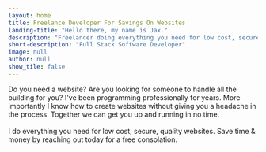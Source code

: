 ```yaml
---
layout: home
title: Freelance Developer For Savings On Websites
landing-title: "Hello there, my name is Jax."
description: "Freelancer doing everything you need for low cost, secure, quality websites. Reach out today for a free consolation."
short-description: "Full Stack Software Developer"
image: null
author: null
show_tile: false
---
```


Do you need a website? Are you looking for someone to handle all the building for you? I've been programming professionally for years. More importantly I know how to create websites without giving you a headache in the process. Together we can get you up and running in no time. <br><br> I do everything you need for low cost, secure, quality websites. Save time & money by reaching out today for a free consolation.
